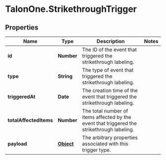 # TalonOne.StrikethroughTrigger

## Properties

Name | Type | Description | Notes
------------ | ------------- | ------------- | -------------
**id** | **Number** | The ID of the event that triggered the strikethrough labeling. | 
**type** | **String** | The type of event that triggered the strikethrough labeling. | 
**triggeredAt** | **Date** | The creation time of the event that triggered the strikethrough labeling. | 
**totalAffectedItems** | **Number** | The total number of items affected by the event that triggered the strikethrough labeling. | 
**payload** | [**Object**](.md) | The arbitrary properties associated with this trigger type. | 


